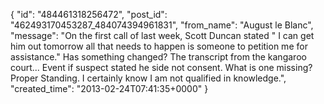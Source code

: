  {
   "id": "484461318256472",
   "post_id": "462493170453287_484074394961831",
   "from_name": "August le Blanc",
   "message": "On the first call of last week,  Scott Duncan stated \" I can get him out tomorrow all that needs to happen is someone to petition  me for  assistance.\"      Has something changed? The transcript from the kangaroo court... Event if suspect stated he side not consent.  What is one missing?  Proper Standing.  I certainly know I am not qualified in knowledge.",
   "created_time": "2013-02-24T07:41:35+0000"
 }
